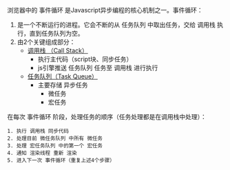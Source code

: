浏览器中的 事件循环 是Javascript异步编程的核心机制之一。事件循环：


1. 是一个不断运行的进程。它会不断的从 任务队列 中取出任务，交给 调用栈 执行，直到任务队列为空。
2. 由2个关键组成部分：
	* [调用栈 （Call Stack）](/broswer/eventLoop/callStack/)
		* 执行主代码（script块、同步任务）
		* js引擎推送 任务队列 任务至 调用栈 进行执行
	* [任务队列（Task Queue）](/broswer/eventLoop/taskQueue/)
		*	主要存储 异步任务
			* 微任务
			* 宏任务
	


在每次 事件循环 阶段，处理任务的顺序（任务处理都是在调用栈中处理）：
```
1. 执行 调用栈 同步代码
2. 处理目前 微任务队列 中所有 微任务
3. 处理 宏任务队列 中的第一个 宏任务
4. 通知 渲染线程 重新 渲染
5. 进入下一次 事件循环（重复上述4个步骤）
```





